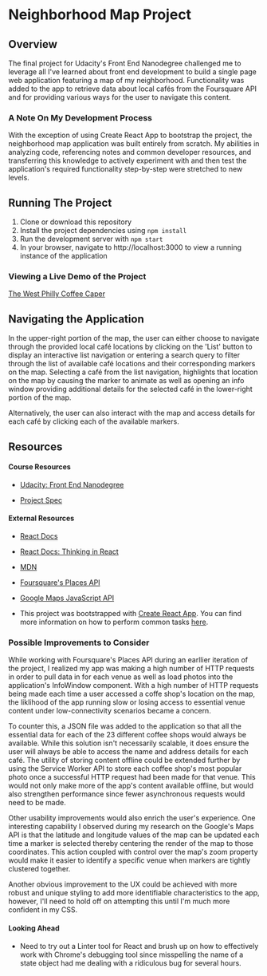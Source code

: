 # Neighborhood Map Project

## Overview

The final project for Udacity's Front End Nanodegree challenged me to leverage all I've learned about front end development to build a single page web application featuring a map of my neighborhood.  Functionality was added to the app to retrieve data about local cafés from the Foursquare API and for providing various ways for the user to navigate this content.


### A Note On My Development Process

With the exception of using Create React App to bootstrap the project, the neighborhood map application was built entirely from scratch.  My abilities in analyzing code, referencing notes and common developer resources, and transferring this knowledge to actively experiment with and then test the application's required functionality step-by-step were stretched to new levels.


## Running The Project

1. Clone or download this repository
2. Install the project dependencies using `npm install`
3. Run the development server with `npm start`
4. In your browser, navigate to http://localhost:3000 to view a running instance of the application


### Viewing a Live Demo of the Project

[The West Philly Coffee Caper](http://jamoverjelly.github.io/Neighborhood-Map-React-Project/)


## Navigating the Application

In the upper-right portion of the map, the user can either choose to navigate through the provided local café locations by clicking on the 'List' button to display an interactive list navigation or entering a search query to filter through the list of available café locations and their corresponding markers on the map.  Selecting a café from the list navigation, highlights that location on the map by causing the marker to animate as well as opening an info window providing additional details for the selected café in the lower-right portion of the map.

Alternatively, the user can also interact with the map and access details for each café by clicking each of the available markers.


## Resources

#### Course Resources

- [Udacity: Front End Nanodegree](https://www.udacity.com/course/front-end-web-developer-nanodegree--nd001)

- [Project Spec](https://review.udacity.com/#!/rubrics/1351/view)


#### External Resources

- [React Docs](https://reactjs.org/docs/getting-started.html?no-cache=1)

- [React Docs: Thinking in React](https://reactjs.org/docs/thinking-in-react.html)

- [MDN](https://developer.mozilla.org/en-US/)

- [Foursquare's Places API](https://developer.foursquare.com/places-api)

- [Google Maps JavaScript API](https://developers.google.com/maps/documentation/javascript/tutorial)

- This project was bootstrapped with [Create React App](https://github.com/facebookincubator/create-react-app). You can find more information on how to perform common tasks [here](https://github.com/facebookincubator/create-react-app/blob/master/packages/react-scripts/template/README.md).


### Possible Improvements to Consider

While working with Foursquare's Places API during an earllier iteration of the project, I realized my app was making a high number of HTTP requests in order to pull data in for each venue as well as load photos into the application's InfoWindow component.  With a high number of HTTP requests being made each time a user accessed a coffe shop's location on the map, the liklihood of the app running slow or losing access to essential venue content under low-connectivity scenarios became a concern.

To counter this, a JSON file was added to the application so that all the essential data for each of the 23 different coffee shops would always be available.  While this solution isn't necessarily scalable, it does ensure the user will always be able to access the name and address details for each café.  The utility of storing content offline could be extended further by using the Service Worker API to store each coffee shop's most popular photo once a successful HTTP request had been made for that venue.  This would not only make more of the app's content available offline, but would also strengthen performance since fewer asynchronous requests would need to be made.

Other usability improvements would also enrich the user's experience. One interesting capability I observed during my research on the Google's Maps API is that the latitude and longitude values of the map can be updated each time a marker is selected thereby centering the render of the map to those coordinates. This action coupled with control over the map's zoom property would make it easier to identify a specific venue when markers are tightly clustered together.

Another obvious improvement to the UX could be achieved with more robust and unique styling to add more identifiable characteristics to the app, however, I'll need to hold off on attempting this until I'm much more confident in my CSS.


#### Looking Ahead
  - Need to try out a Linter tool for React and brush up on how to effectively work with Chrome's debugging tool since misspelling the name of a state object had me dealing with a ridiculous bug for several hours.
